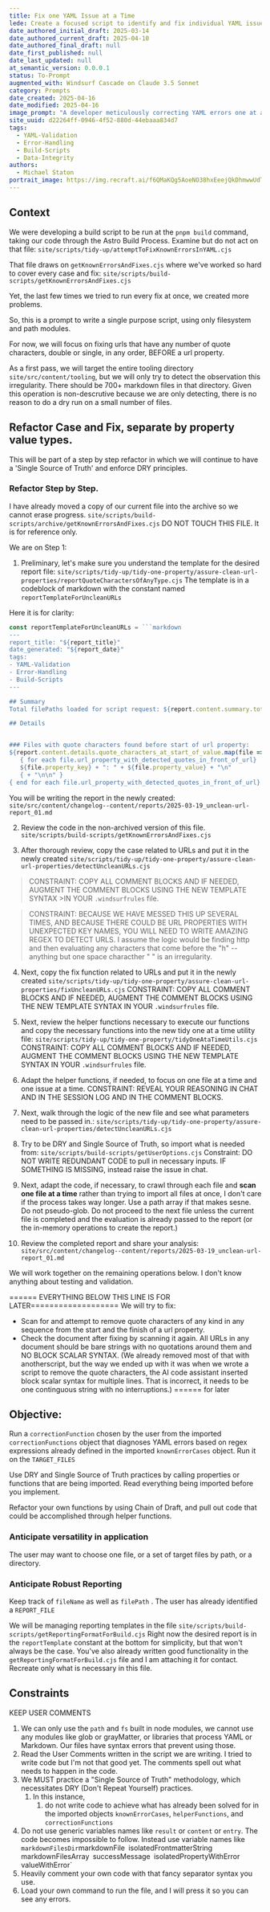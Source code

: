 ```yaml
---
title: Fix one YAML Issue at a Time
lede: Create a focused script to identify and fix individual YAML issues in frontmatter without causing cascading problems
date_authored_initial_draft: 2025-03-14
date_authored_current_draft: 2025-04-10
date_authored_final_draft: null
date_first_published: null
date_last_updated: null
at_semantic_version: 0.0.0.1
status: To-Prompt
augmented_with: Windsurf Cascade on Claude 3.5 Sonnet
category: Prompts
date_created: 2025-04-16
date_modified: 2025-04-16
image_prompt: "A developer meticulously correcting YAML errors one at a time in a code editor, with a progress tracker, error highlights, and a sense of careful, incremental improvement. The scene is orderly, with a focus on accuracy and systematic problem-solving."
site_uuid: d22264ff-0946-4f52-880d-44ebaaa834d7
tags:
  - YAML-Validation
  - Error-Handling
  - Build-Scripts
  - Data-Integrity
authors:
  - Michael Staton
portrait_image: https://img.recraft.ai/f6QMaKQg5AoeNO38hxEeejQkDhmwwUdTQKkDEgm7XX0/rs:fit:1024:2048:0/raw:1/plain/abs://external/images/917cfb2f-41dc-49f8-8719-9b53ae2ff3af
---
```

## Context
We were developing a build script to be run at the `pnpm build` command, taking our code through the Astro Build Process.  Examine but do not act on that file:
`site/scripts/tidy-up/attemptToFixKnownErrorsInYAML.cjs`

That file draws on `getKnownErrorsAndFixes.cjs` where we've worked so hard to cover every case and fix:
`site/scripts/build-scripts/getKnownErrorsAndFixes.cjs`

Yet, the last few times we tried to run every fix at once, we created more problems. 

So, this is a prompt to write a single purpose script, using only filesystem and path modules. 

For now, we will focus on fixing urls that have any number of quote characters, double or single, in any order, BEFORE a url property.  

As a first pass, we will target the entire tooling directory `site/src/content/tooling`, but we will only try to detect the observation this irregularity.  There should be 700+ markdown files in that directory.  Given this operation is non-descrutive because we are only detecting, there is no reason to do a dry run on a small number of files.  

## Refactor Case and Fix, separate by property value types.
This will be part of a step by step refactor in which we will continue to have a 'Single Source of Truth' and enforce DRY principles.

### Refactor Step by Step.

I have already moved a copy of our current file into the archive so we cannot erase progress.
`site/scripts/build-scripts/archive/getKnownErrorsAndFixes.cjs` 
DO NOT TOUCH THIS FILE. It is for reference only. 

We are on Step 1:

1. Preliminary, let's make sure you understand the template for the desired report file:
`site/scripts/tidy-up/tidy-one-property/assure-clean-url-properties/reportQuoteCharactersOfAnyType.cjs`
The template is in a codeblock of markdown with the constant named `reportTemplateForUncleanURLs`

Here it is for clarity:
```javascript
const reportTemplateForUncleanURLs = ```markdown
---
report_title: "${report_title}"
date_generated: "${report_date}"
tags:
- YAML-Validation
- Error-Handling
- Build-Scripts
---

## Summary
Total filePaths loaded for script request: ${report.content.summary.total_files}

## Details


### Files with quote characters found before start of url property:
${report.content.details.quote_characters_at_start_of_value.map(file => `[[${path.basename(file, '.md')}]]`).join('\n')}
   { for each file.url_property_with_detected_quotes_in_front_of_url}   
   ${file.property_key} + ": " + ${file.property_value} + "\n"
   { + "\n\n" }
{ end for each file.url_property_with_detected_quotes_in_front_of_url}

```


You will be writing the report in the newly created:
`site/src/content/changelog--content/reports/2025-03-19_unclean-url-report_01.md`

2. Review the code in the non-archived version of this file. 
`site/scripts/build-scripts/getKnownErrorsAndFixes.cjs`

3. After thorough review, copy the case related to URLs and put it in the newly created 
`site/scripts/tidy-up/tidy-one-property/assure-clean-url-properties/detectUncleanURLs.cjs`

>CONSTRAINT: COPY ALL COMMENT BLOCKS AND IF NEEDED, AUGMENT THE COMMENT BLOCKS USING THE NEW TEMPLATE SYNTAX >IN YOUR `.windsurfrules` file.

>CONSTRAINT: BECAUSE WE HAVE MESSED THIS UP SEVERAL TIMES, AND BECAUSE THERE COULD BE URL PROPERTIES WITH 
>UNEXPECTED KEY NAMES, YOU WILL NEED TO WRITE AMAZING REGEX TO DETECT URLS. I assume the logic would be finding http and then evaluating any characters that come before the "h" -- anything but one space characther " " is an irregularity. 

4. Next, copy the fix function related to URLs and put it in the newly created 
`site/scripts/tidy-up/tidy-one-property/assure-clean-url-properties/fixUncleanURLs.cjs`
CONSTRAINT: COPY ALL COMMENT BLOCKS AND IF NEEDED, AUGMENT THE COMMENT BLOCKS USING THE NEW TEMPLATE SYNTAX IN YOUR `.windsurfrules` file.

5. Next, review the helper functions necessary to execute our functions and copy the necessary functions into the new tidy one at a time utility file:
`site/scripts/tidy-up/tidy-one-property/tidyOneAtaTimeUtils.cjs`
CONSTRAINT: COPY ALL COMMENT BLOCKS AND IF NEEDED, AUGMENT THE COMMENT BLOCKS USING THE NEW TEMPLATE SYNTAX IN YOUR `.windsurfrules` file.

6. Adapt the helper functions, if needed, to focus on one file at a time and one issue at a time. 
CONSTRAINT: REVEAL YOUR REASONING IN CHAT AND IN THE SESSION LOG AND IN THE COMMENT BLOCKS. 

7. Next, walk through the logic of the new file and see what parameters need to be passed in.:
`site/scripts/tidy-up/tidy-one-property/assure-clean-url-properties/detectUncleanURLs.cjs` 

8. Try to be DRY and Single Source of Truth, so import what is needed from:
`site/scripts/build-scripts/getUserOptions.cjs`
Constraint: DO NOT WRITE REDUNDANT CODE to pull in necessary inputs. IF SOMETHING IS MISSING, instead raise the issue in chat.  

9. Next, adapt the code, if necessary, to crawl through each file and **scan one file at a time** rather than trying to import all files at once, I don't care if the process takes way longer. Use a path array if that makes sesne. Do not pseudo-glob. Do not proceed to the next file unless the current file is completed and the evaluation is already passed to the report (or the in-memory operations to create the report.)

10. Review the completed report and share your analysis:
`site/src/content/changelog--content/reports/2025-03-19_unclean-url-report_01.md`




We will work together on the remaining operations below. I don't know anything about testing and validation.  

====== EVERYTHING BELOW THIS LINE IS FOR LATER===================
We will try to fix:
- Scan for and attempt to remove quote characters of any kind in any sequence from the start and the finish of a url property. 
- Check the document after fixing by scanning it again.  All URLs in any document should be bare strings with no quotations around them and NO BLOCK SCALAR SYNTAX.  (We already removed most of that with anotherscript, but the way we ended up with it was when we wrote a script to remove the quote characters, the AI code assistant inserted block scalar syntax for multiple lines.  That is incorrect, it needs to be one continguous string with no interruptions.)
====== for later





## Objective:
Run a `correctionFunction` chosen by the user from the imported `correctionFunctions` object that diagnoses YAML errors based on regex expressions already defined in the imported `knownErrorCases` object. Run it on the `TARGET_FILES`

Use DRY and Single Source of Truth practices by calling properties or functions that are being imported.  Read everything being imported before you implement. 

Refactor your own functions by using Chain of Draft, and pull out code that could be accomplished through helper functions. 
### Anticipate versatility in application
The user may want to choose one file, or a set of target files by path, or a directory.  
### Anticipate Robust Reporting
Keep track of `fileName` as well as `filePath` .  The user has already identified a `REPORT_FILE`

We will be managing reporting templates in the file `site/scripts/build-scripts/getReportingFormatForBuild.cjs`  Right now the desired report is in the `reportTemplate` constant at the bottom for simplicity, but that won't always be the case.  You've also already written good functionality in the `getReportingFormatForBuild.cjs` file and I am attaching it for contact.  Recreate only what is necessary in this file.  

## Constraints
KEEP USER COMMENTS
1. We can only use the `path` and `fs` built in node modules, we cannot use any modules like glob or grayMatter, or libraries that process YAML or Markdown.  Our files have syntax errors that prevent using those. 
2. Read the User Comments written in the script we are writing.  I tried to write code but I'm not that good yet.  The comments spell out what needs to happen in the code.  
3. We MUST practice a "Single Source of Truth" methodology, which necessitates DRY (Don't Repeat Yourself) practices.  
	1. In this instance, 
		1. do not write code to achieve what has already been solved for in the imported objects `knownErrorCases`, `helperFunctions`, and `correctionFunctions`
4. Do not use generic variables names like `result` or `content` or `entry`. The code becomes impossible to follow.  Instead use variable names like `markdownFilesDir`markdownFile` `isolatedFrontmatterString` `markdownFilesArray` `successMessage` `isolatedPropertyWithError` `valueWithError`
5. Heavily comment your own code with that fancy separator syntax you use. 
6. Load your own command to run the file, and I will press it so you can see any errors.